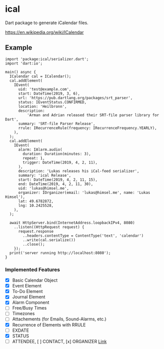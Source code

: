 # ical

Dart package to generate iCalendar files.

https://en.wikipedia.org/wiki/ICalendar

## Example

```
import 'package:ical/serializer.dart';
import 'dart:io';

main() async {
  ICalendar cal = ICalendar();
  cal.addElement(
    IEvent(
      uid: 'test@example.com',
      start: DateTime(2019, 3, 6),
      url: 'https://pub.dartlang.org/packages/srt_parser',
      status: IEventStatus.CONFIRMED,
      location: 'Heilbronn',
      description:
          'Arman and Adrian released their SRT-file parser library for Dart',
      summary: 'SRT-file Parser Release',
      rrule: IRecurrenceRule(frequency: IRecurrenceFrequency.YEARLY),
    ),
  );
  cal.addElement(
    IEvent(
      alarm: IAlarm.audio(
        duration: Duration(minutes: 3),
        repeat: 1,
        trigger: DateTime(2019, 4, 2, 11),
      ),
      description: 'Lukas releases his iCal-feed serializer',
      summary: 'ical Release',
      start: DateTime(2019, 4, 2, 11, 15),
      end: DateTime(2019, 4, 2, 11, 30),
      uid: 'lukas@himsel.me',
      organizer: IOrganizer(email: 'lukas@himsel.me', name: 'Lukas Himsel'),
      lat: 49.6782872,
      lng: 10.2425528,
    ),
  );

  await HttpServer.bind(InternetAddress.loopbackIPv4, 8080)
    ..listen((HttpRequest request) {
      request.response
        ..headers.contentType = ContentType('text', 'calendar')
        ..write(cal.serialize())
        ..close();
    });
  print('server running http://localhost:8080');
}
```

### Implemented Features

- [x] Basic Calendar Object
- [x] Event Element
- [x] To-Do Element
- [x] Journal Element
- [x] Alarm Component
- [ ] Free/Busy Times
- [ ] Timezones
- [ ] Attachements (for Emails, Sound-Alarms, etc.)
- [x] Recurrence of Elements with RRULE
- [ ] EXDATE
- [x] STATUS
- [ ] ATTENDEE, [ ] CONTACT, [x] ORGANIZER [Link](https://tools.ietf.org/html/rfc5545#section-3.8.4.1)
